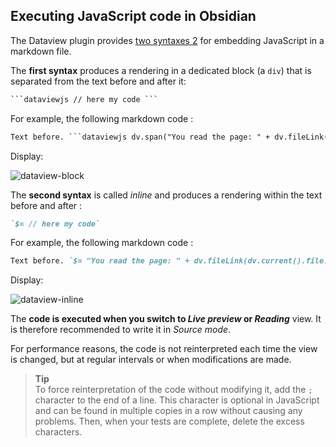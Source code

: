 ## Executing JavaScript code in Obsidian

The Dataview plugin provides [two syntaxes 2](https://blacksmithgu.github.io/obsidian-dataview/queries/dql-js-inline/#dataview-js) for embedding JavaScript in a markdown file.

The **first syntax** produces a rendering in a dedicated block (a `div`) that is separated from the text before and after it:

````markdown
```dataviewjs // here my code ```
````

For example, the following markdown code :

```markdown
Text before. ```dataviewjs dv.span("You read the page: " + dv.fileLink(dv.current().file.path, false, "Guide for Obsidian")) + "."; ``` Text after.
```

Display:

![dataview-block](https://forum.obsidian.md/uploads/default/original/3X/7/c/7cae7d897d7bf279b86d67acc90d65faa8c8063a.png)

The **second syntax** is called _inline_ and produces a rendering within the text before and after :

```markdown
`$= // here my code`
```

For example, the following markdown code :

```markdown
Text before. `$= "You read the page: " + dv.fileLink(dv.current().file.path, false, "Guide for Obsidian") + ".";` Text after.
```

Display:

![dataview-inline](https://forum.obsidian.md/uploads/default/original/3X/a/8/a884b92453bd95042049ca0e60d7d0146513d416.png)

The **code is executed when you switch to _Live preview_ or _Reading_** view. It is therefore recommended to write it in _Source mode_.

For performance reasons, the code is not reinterpreted each time the view is changed, but at regular intervals or when modifications are made.

> **Tip**  
> To force reinterpretation of the code without modifying it, add the `;` character to the end of a line. This character is optional in JavaScript and can be found in multiple copies in a row without causing any problems. Then, when your tests are complete, delete the excess characters.
